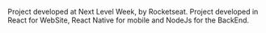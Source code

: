Project developed at Next Level Week, by Rocketseat. Project developed in React for WebSite, React Native for mobile and NodeJs for the BackEnd.
